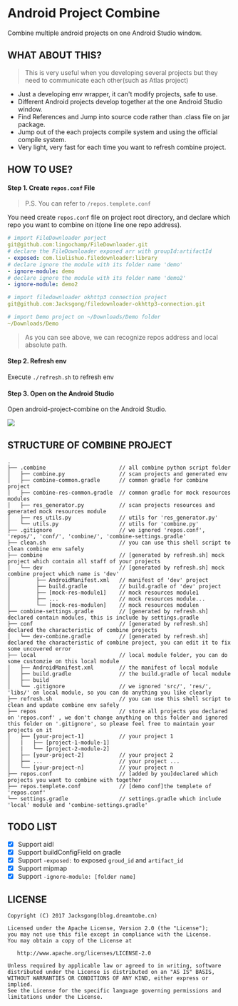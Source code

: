 # Android Project Combine

Combine multiple android projects on one Android Studio window.

## WHAT ABOUT THIS?

> This is very useful when you developing several projects but they need to communicate each other(such as Atlas project)

- Just a developing env wrapper, it can't modify projects, safe to use.
- Different Android projects develop together at the one Android Studio window.
- Find References and Jump into source code rather than .class file on jar package.
- Jump out of the each projects compile system and using the official compile system.
- Very light, very fast for each time you want to refresh combine project.

## HOW TO USE?

#### Step 1. Create `repos.conf` File

> P.S. You can refer to `/repos.templete.conf`

You need create `repos.conf` file on project root directory, and declare which repo you want to combine on it(one line one repo address).

```yml
# import FileDownloader porject
git@github.com:lingochamp/FileDownloader.git
# declare the FileDownloader exposed arr with groupId:artifactId
- exposed: com.liulishuo.filedownloader:library
# declare ignore the module with its folder name 'demo'
- ignore-module: demo
# declare ignore the module with its folder name 'demo2'
- ignore-module: demo2

# import filedownloader okhttp3 connection project
git@github.com:Jacksgong/filedownloader-okhttp3-connection.git

# import Demo project on ~/Downloads/Demo folder
~/Downloads/Demo
```

> As you can see above, we can recognize repos address and local absolute path.

#### Step 2. Refresh env

Execute `./refresh.sh` to refresh env

#### Step 3. Open on the Android Studio

Open android-project-combine on the Android Studio.

![](https://github.com/Jacksgong/android-project-combine/raw/master/arts/android-studio-demo.gif)

## STRUCTURE OF COMBINE PROJECT 

```
.
├── .combine                       // all combine python script folder
│   ├── combine.py                 // scan projects and generated env
│   ├── combine-common.gradle      // common gradle for combine project
│   ├── combine-res-common.gradle  // common gradle for mock resources modules
│   ├── res_generator.py           // scan projects resources and generated mock resources module  
│   ├── res_utils.py               // utils for 'res_generator.py' 
│   └── utils.py                   // utils for 'combine.py'
├── .gitignore                     // we ignored 'repos.conf', 'repos/', 'conf/', 'combine/', 'combine-settings.gradle'
├── clean.sh                       // you can use this shell script to clean combine env safely
├── combine                        // [generated by refresh.sh] mock project which contain all staff of your projects
│   └── dev                        // [generated by refresh.sh] mock combine project which name is 'dev'
│        ├── AndroidManifest.xml   // manifest of 'dev' project
│        ├── build.gradle          // build.gradle of 'dev' project
│        ├── [mock-res-module1]    // mock resources module1
│        ├── ...                   // mock resources module...
│        └── [mock-res-modulen]    // mock resources modulen
├── combine-settings.gradle        // [generated by refresh.sh] declared contain modules, this is include by settings.gradle             
├── conf                           // [generated by refresh.sh] declared the characteristic of combine projects 
│   └── dev-combine.gradle         // [generated by refresh.sh] declared the characteristic of combine project, you can edit it to fix some uncovered error
├── local                          // local module folder, you can do some customzie on this local module
│   ├── AndroidManifest.xml        // the manifest of local module
│   ├── build.gradle               // the build.gradle of local module
│   ├── build                   
│   └── .gitignore                 // we ignored 'src/', 'res/', 'libs/' on local module, so you can do anything you like clearly
├── refresh.sh                     // you can use this shell script to clean and update combine env safely
├── repos                          // store all projects you declared on 'repos.conf' , we don't change anything on this folder and ignored this folder on '.gitignore', so please feel free to maintain your projects on it
│   ├── [your-project-1]           // your project 1
│   |   ├── [project-1-module-1]
│   |   └── [project-2-module-2]
│   ├── [your-project-2]           // your project 2
│   ├── ...                        // your project ...
│   └── [your-project-n]           // your project n
├── repos.conf                     // [added by you]declared which projects you want to combine with together
├── repos.templete.conf            // [demo conf]the templete of 'repos.conf'
└── settings.gradle                // settings.gradle which include 'local' module and 'combine-settings.gradle'
```


## TODO LIST

- [x] Support aidl
- [x] Support buildConfigField on gradle
- [x] Support `-exposed:` to exposed `groud_id` and `artifact_id`
- [x] Support mipmap
- [x] Support `-ignore-module: [folder name]`

## LICENSE

```
Copyright (C) 2017 Jacksgong(blog.dreamtobe.cn)

Licensed under the Apache License, Version 2.0 (the "License");
you may not use this file except in compliance with the License.
You may obtain a copy of the License at

   http://www.apache.org/licenses/LICENSE-2.0

Unless required by applicable law or agreed to in writing, software
distributed under the License is distributed on an "AS IS" BASIS,
WITHOUT WARRANTIES OR CONDITIONS OF ANY KIND, either express or implied.
See the License for the specific language governing permissions and
limitations under the License.
```
